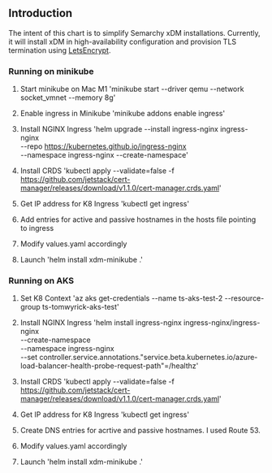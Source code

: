 ## Introduction
The intent of this chart is to simplify Semarchy xDM installations. Currently, it will install xDM in high-availability configuration and provision TLS termination using [LetsEncrypt](https://letsencrypt.org/).

### Running on minikube

1. Start minikube on Mac M1
'minikube start --driver qemu --network socket_vmnet --memory 8g'

2. Enable ingress in Minikube
'minikube addons enable ingress'

3. Install NGINX Ingress
'helm upgrade --install ingress-nginx ingress-nginx \
  --repo https://kubernetes.github.io/ingress-nginx \
  --namespace ingress-nginx --create-namespace'

4. Install CRDS
'kubectl apply --validate=false -f https://github.com/jetstack/cert-manager/releases/download/v1.1.0/cert-manager.crds.yaml'


5. Get IP address for K8 Ingress
'kubectl get ingress'

6. Add entries for active and passive hostnames in the hosts file pointing to ingress

7. Modify values.yaml accordingly

8. Launch
'helm install xdm-minikube .'

### Running on AKS
1. Set K8 Context
'az aks get-credentials --name ts-aks-test-2 --resource-group ts-tomwyrick-aks-test'

2. Install NGINX Ingress
'helm install ingress-nginx ingress-nginx/ingress-nginx \
  --create-namespace \
  --namespace ingress-nginx \
  --set controller.service.annotations."service\.beta\.kubernetes\.io/azure-load-balancer-health-probe-request-path"=/healthz'

3. Install CRDS
'kubectl apply --validate=false -f https://github.com/jetstack/cert-manager/releases/download/v1.1.0/cert-manager.crds.yaml'


4. Get IP address for K8 Ingress
'kubectl get ingress'

5. Create DNS entries for acrtive and passive hostnames. I used Route 53.

6. Modify values.yaml accordingly

7. Launch
'helm install xdm-minikube .'





